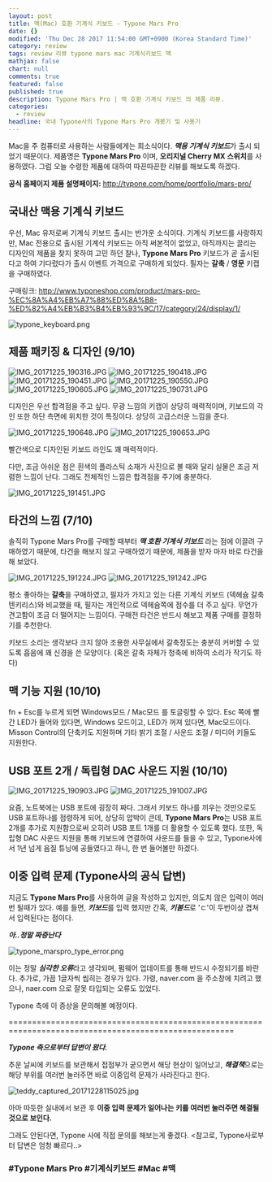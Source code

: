 ```yaml
---
layout: post
title: 맥(Mac) 호환 기계식 키보드 - Typone Mars Pro
date: {}
modified: 'Thu Dec 28 2017 11:54:00 GMT+0900 (Korea Standard Time)'
category: review
tags: review 리뷰 typone mars mac 기계식키보드 맥
mathjax: false
chart: null
comments: true
featured: false
published: true
description: Typone Mars Pro | 맥 호환 기계식 키보드 의 제품 리뷰.
categories:
  - review
headline: 국내 Typone사의 Typone Mars Pro 개봉기 및 사용기
---
```

Mac을 주 컴퓨터로 사용하는 사람들에게는 희소식이다. ***맥용 기계식 키보드***가 출시 되었기 때문이다.
제품명은 **Typone Mars Pro** 이며, **오리지널 Cherry MX 스위치**를 사용하였다.
그럼 오늘 수령한 제품에 대하여 따끈따끈한 리뷰를 해보도록 하겠다.

**공식 홈페이지 제품 설명페이지:**
http://typone.com/home/portfolio/mars-pro/

## 국내산 맥용 기계식 키보드

우선, Mac 유저로써 기계식 키보드 출시는 반가운 소식이다.
기계식 키보드를 사랑하지만, Mac 전용으로 출시된 기계식 키보드는 아직 써본적이 없었고,
아직까지는 끌리는 디자인의 제품을 찾지 못하여 고민 하던 찰나,
**Typone Mars Pro** 키보드가 곧 출시된다고 하여 기다렸다가 출시 이벤트 가격으로 구매하게 되었다.
필자는 **갈축** / **영문** 키캡을 구매하였다.

구매링크: http://www.typoneshop.com/product/mars-pro-%EC%8A%A4%EB%A7%88%ED%8A%B8-%ED%82%A4%EB%B3%B4%EB%93%9C/17/category/24/display/1/

![typone_keyboard.png]({{site.baseurl}}/images/typone_keyboard.png)

## 제품 패키징 & 디자인 (9/10)

![IMG_20171225_190316.JPG]({{site.baseurl}}/images/IMG_20171225_190316.JPG)
![IMG_20171225_190418.JPG]({{site.baseurl}}/images/IMG_20171225_190418.JPG)
![IMG_20171225_190451.JPG]({{site.baseurl}}/images/IMG_20171225_190451.JPG)
![IMG_20171225_190550.JPG]({{site.baseurl}}/images/IMG_20171225_190550.JPG)
![IMG_20171225_190605.JPG]({{site.baseurl}}/images/IMG_20171225_190605.JPG)
![IMG_20171225_190731.JPG]({{site.baseurl}}/images/IMG_20171225_190731.JPG)

디자인은 우선 합격점을 주고 싶다.
무광 느낌의 키캡이 상당히 매력적이며, 키보드의 각인 또한 하단 측면에 위치한 것이 특징이다.
상당히 고급스러운 느낌을 준다.

![IMG_20171225_190648.JPG]({{site.baseurl}}/images/IMG_20171225_190648.JPG)
![IMG_20171225_190653.JPG]({{site.baseurl}}/images/IMG_20171225_190653.JPG)


빨간색으로 디자인된 키보드 라인도 꽤 매력적이다.

다만, 조금 아쉬운 점은 흰색의 플라스틱 소재가 사진으로 볼 때와 달리 실물은 조금 저렴한 느낌이 난다.
그래도 전체적인 느낌은 합격점을 주기에 충분하다.

![IMG_20171225_191451.JPG]({{site.baseurl}}/images/IMG_20171225_191451.JPG)


## 타건의 느낌 (7/10)


솔직히 Typone Mars Pro를 구매할 때부터 ***맥 호환 기계식 키보드*** 라는 점에 이끌려 구매하였기 때문에,
타건을 해보지 않고 구매하였기 때문에, 제품을 받자 마자 바로 타건을 해 보았다.

![IMG_20171225_191224.JPG]({{site.baseurl}}/images/IMG_20171225_191224.JPG)
![IMG_20171225_191242.JPG]({{site.baseurl}}/images/IMG_20171225_191242.JPG)

평소 좋아하는 **갈축**을 구매하였고, 필자가 가지고 있는 다른 기계식 키보드 (덱헤슘 갈축 텐키리스)와 비교했을 때, 필자는 개인적으로 덱헤슘쪽에 점수를 더 주고 싶다. 무언가 견고함이 조금 더 떨어지는 느낌이다. 구매전 타건은 반드시 해보고 제품 구매를 결정하기를 추천한다.

키보드 소리는 생각보다 크지 않아 조용한 사무실에서 갈축정도는 충분히 커버할 수 있도록 흡음에 꽤 신경을 쓴 모양이다. (혹은 갈축 자체가 청축에 비하여 소리가 작기도 하다)

## 맥 기능 지원 (10/10)


fn + Esc를 누르게 되면 Windows모드 / Mac모드 를 토글링할 수 있다. Esc 쪽에 빨간 LED가 들어와 있다면, Windows 모드이고, LED가 꺼져 있다면, Mac모드이다. Misson Control의 단축키도 지원하며 기타 밝기 조절 / 사운드 조절 / 미디어 키들도 지원한다.

## USB 포트 2개 / 독립형 DAC 사운드 지원 (10/10)

![IMG_20171225_190903.JPG]({{site.baseurl}}/images/IMG_20171225_190903.JPG)
![IMG_20171225_191007.JPG]({{site.baseurl}}/images/IMG_20171225_191007.JPG)

요즘, 노트북에는 USB 포트에 굉장히 짜다. 그래서 키보드 하나를 끼우는 것만으로도 USB 포트하나를 점령하게 되어, 상당히 압박이 큰데, **Typone Mars Pro**는 USB 포트 2개를 추가로 지원함으로써 오히려 USB 포트 1개를 더 활용할 수 있도록 했다. 또한, 독립형 DAC 사운드 지원을 통해 키보드에 연결하여 사운드를 들을 수 있고, Typone사에서 1년 넘게 음질 튜닝에 공들였다고 하니, 한 번 들어볼만 하겠다.

## 이중 입력 문제 (Typone사의 공식 답변)

지금도 **Typone Mars Pro**를 사용하여 글을 작성하고 있지만, 의도치 않은 입력이 여러번 될때가 있다.
예를 들면, ***키보드***를 입력 했지만 간혹, ***키볻드***로 'ㄷ'이 두번이상 겹쳐서 입력된다는 점이다.

***아..정말 짜증난다***

![typone_marspro_type_error.png]({{site.baseurl}}/images/typone_marspro_type_error.png)

이는 정말 ***심각한 오류***라고 생각되며, 펌웨어 업데이트를 통해 반드시 수정되기를 바란다.
추가로, 가끔 1글자씩 씹히는 경우가 있다.
가령, naver.com 을 주소창에 치려고 했으나, naer.com 으로 잘못 타입되는 오류도 있었다.

Typone 측에 이 증상을 문의해볼 예정이다.

======================================================================================================

***Typone 측으로부터 답변이 왔다.***

추운 날씨에 키보드를 보관해서 접점부가 굳으면서 해당 현상이 일어났고,
***해결책***으로는 해당 부위를 여러번 눌러주면 바로 이중입력 문제가 사라진다고 한다.

![teddy_captured_20171228115025.jpg]({{site.baseurl}}/images/teddy_captured_20171228115025.jpg)

아마 따듯한 실내에서 보관 후 **이중 입력 문제가 일어나는 키를 여러번 눌러주면 해결될 것으로 보인다.**

그래도 안된다면, Typone 사에 직접 문의를 해보는게 좋겠다.
<참고로, Typone사로부터 답변은 엄청 빠르다..>











### #Typone Mars Pro #기계식키보드 #Mac #맥
